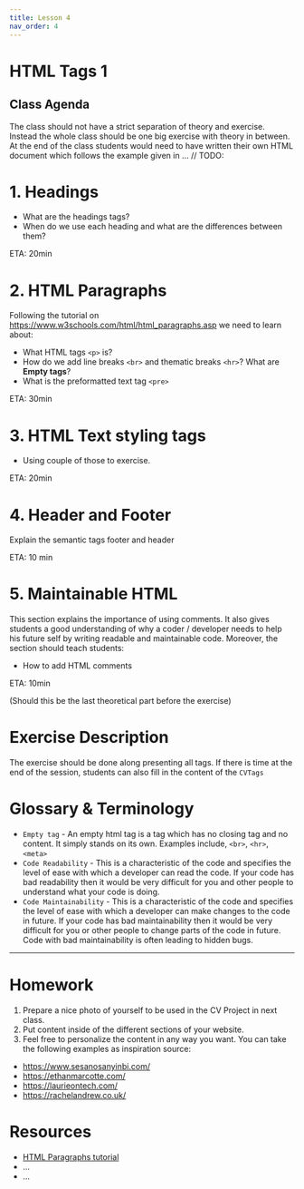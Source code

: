 ```yaml
---
title: Lesson 4
nav_order: 4
---
```


# HTML Tags 1

## Class Agenda

<!-- Headings, paragraph, line br, footer, images -->

The class should not have a strict separation of theory and exercise. Instead the whole class should be one big exercise with theory in between. At the end of the class students would need to have written their own HTML document which follows the example given in ... // TODO:

<!-- 1. Headings
2. HTML Paragraphs
3. How to do maintainable HTML coding? -->

# 1. Headings

- What are the headings tags?
- When do we use each heading and what are the differences between them?

ETA: 20min

# 2. HTML Paragraphs

Following the tutorial on <https://www.w3schools.com/html/html_paragraphs.asp> we need to learn about:

- What HTML tags `<p>` is?
- How do we add line breaks `<br>` and thematic breaks `<hr>`? What are **Empty tags**?
- What is the preformatted text tag `<pre>`

ETA: 30min

# 3. HTML Text styling tags

<!-- <b> - Bold text
<strong> - Important text
<i> - Italic text
<em> - Emphasized text
<mark> - Marked text
<small> - Smaller text
<del> - Deleted text
<ins> - Inserted text
<sub> - Subscript text
<sup> - Superscript text -->

- Using couple of those to exercise.

ETA: 20min

# 4. Header and Footer

Explain the semantic tags footer and header

ETA: 10 min

# 5. Maintainable HTML

This section explains the importance of using comments. It also gives students a good understanding of why a coder / developer needs to help his future self by writing readable and maintainable code. Moreover, the section should teach students:

- How to add HTML comments

ETA: 10min

(Should this be the last theoretical part before the exercise)

# Exercise Description

The exercise should be done along presenting all tags. If there is time at the end of the session, students can also fill in the content of the `CVTags`

# Glossary & Terminology

- `Empty tag` - An empty html tag is a tag which has no closing tag and no content. It simply stands on its own. Examples include, `<br>`, `<hr>`, `<meta>`
- `Code Readability` - This is a characteristic of the code and specifies the level of ease with which a developer can read the code. If your code has bad readability then it would be very difficult for you and other people to understand what your code is doing.
- `Code Maintainability` - This is a characteristic of the code and specifies the level of ease with which a developer can make changes to the code in future. If your code has bad maintainability then it would be very difficult for you or other people to change parts of the code in future. Code with bad maintainability is often leading to hidden bugs.

---

# Homework

1. Prepare a nice photo of yourself to be used in the CV Project in next class.
2. Put content inside of the different sections of your website.
3. Feel free to personalize the content in any way you want. You can take the following examples as inspiration source:

- <https://www.sesanosanyinbi.com/>
- <https://ethanmarcotte.com/>
- <https://laurieontech.com/>
- <https://rachelandrew.co.uk/>

# Resources

- [HTML Paragraphs tutorial](https://www.w3schools.com/html/html_paragraphs.asp)
- ...
- ...
